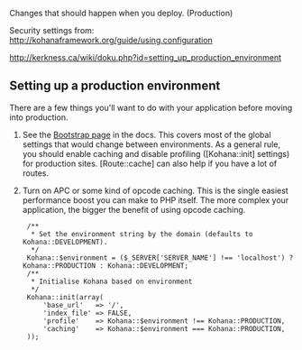 Changes that should happen when you deploy. (Production)

Security settings from: <http://kohanaframework.org/guide/using.configuration>

<http://kerkness.ca/wiki/doku.php?id=setting_up_production_environment>


## Setting up a production environment

There are a few things you'll want to do with your application before moving into production.

1. See the [Bootstrap page](bootstrap) in the docs.
   This covers most of the global settings that would change between environments.
   As a general rule, you should enable caching and disable profiling ([Kohana::init] settings) for production sites.
   [Route::cache] can also help if you have a lot of routes.
2. Turn on APC or some kind of opcode caching.
   This is the single easiest performance boost you can make to PHP itself. The more complex your application, the bigger the benefit of using opcode caching.

		/**
		 * Set the environment string by the domain (defaults to Kohana::DEVELOPMENT).
		 */
		Kohana::$environment = ($_SERVER['SERVER_NAME'] !== 'localhost') ? Kohana::PRODUCTION : Kohana::DEVELOPMENT;
		/**
		 * Initialise Kohana based on environment
		 */
		Kohana::init(array(
			'base_url'   => '/',
			'index_file' => FALSE,
			'profile'    => Kohana::$environment !== Kohana::PRODUCTION,
			'caching'    => Kohana::$environment === Kohana::PRODUCTION,
		));

